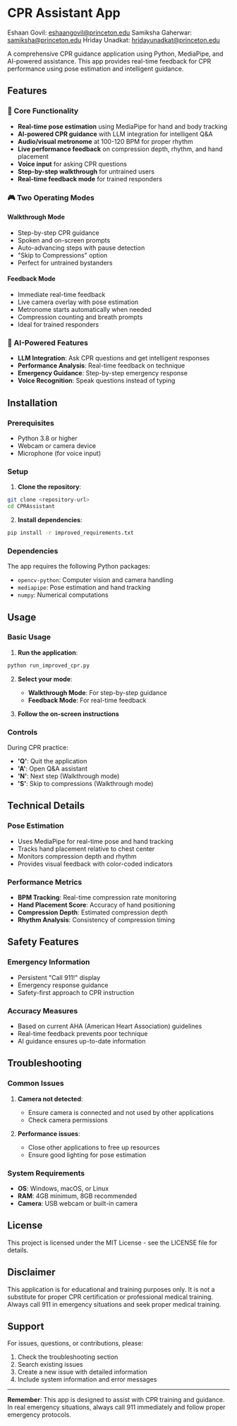 # CPR Assistant App

Eshaan Govil: eshaangovil@princeton.edu
Samiksha Gaherwar: samiksha@princeton.edu
Hriday Unadkat: hridayunadkat@princeton.edu

A comprehensive CPR guidance application using Python, MediaPipe, and AI-powered assistance. This app provides real-time feedback for CPR performance using pose estimation and intelligent guidance.

## Features

### 🎯 Core Functionality
- **Real-time pose estimation** using MediaPipe for hand and body tracking
- **AI-powered CPR guidance** with LLM integration for intelligent Q&A
- **Audio/visual metronome** at 100-120 BPM for proper rhythm
- **Live performance feedback** on compression depth, rhythm, and hand placement
- **Voice input** for asking CPR questions
- **Step-by-step walkthrough** for untrained users
- **Real-time feedback mode** for trained responders

### 🎮 Two Operating Modes

#### Walkthrough Mode
- Step-by-step CPR guidance
- Spoken and on-screen prompts
- Auto-advancing steps with pause detection
- "Skip to Compressions" option
- Perfect for untrained bystanders

#### Feedback Mode
- Immediate real-time feedback
- Live camera overlay with pose estimation
- Metronome starts automatically when needed
- Compression counting and breath prompts
- Ideal for trained responders

### 🤖 AI-Powered Features
- **LLM Integration**: Ask CPR questions and get intelligent responses
- **Performance Analysis**: Real-time feedback on technique
- **Emergency Guidance**: Step-by-step emergency response
- **Voice Recognition**: Speak questions instead of typing

## Installation

### Prerequisites
- Python 3.8 or higher
- Webcam or camera device
- Microphone (for voice input)

### Setup

1. **Clone the repository**:
```bash
git clone <repository-url>
cd CPRAssistant
```

2. **Install dependencies**:
```bash
pip install -r improved_requirements.txt
```

### Dependencies

The app requires the following Python packages:
- `opencv-python`: Computer vision and camera handling
- `mediapipe`: Pose estimation and hand tracking
- `numpy`: Numerical computations

## Usage

### Basic Usage

1. **Run the application**:
```bash
python run_improved_cpr.py
```

2. **Select your mode**:
   - **Walkthrough Mode**: For step-by-step guidance
   - **Feedback Mode**: For real-time feedback

3. **Follow the on-screen instructions**

### Controls

During CPR practice:
- **'Q'**: Quit the application
- **'A'**: Open Q&A assistant
- **'N'**: Next step (Walkthrough mode)
- **'S'**: Skip to compressions (Walkthrough mode)

## Technical Details

### Pose Estimation
- Uses MediaPipe for real-time pose and hand tracking
- Tracks hand placement relative to chest center
- Monitors compression depth and rhythm
- Provides visual feedback with color-coded indicators

### Performance Metrics
- **BPM Tracking**: Real-time compression rate monitoring
- **Hand Placement Score**: Accuracy of hand positioning
- **Compression Depth**: Estimated compression depth
- **Rhythm Analysis**: Consistency of compression timing

## Safety Features

### Emergency Information
- Persistent "Call 911!" display
- Emergency response guidance
- Safety-first approach to CPR instruction

### Accuracy Measures
- Based on current AHA (American Heart Association) guidelines
- Real-time feedback prevents poor technique
- AI guidance ensures up-to-date information

## Troubleshooting

### Common Issues

1. **Camera not detected**:
   - Ensure camera is connected and not used by other applications
   - Check camera permissions

3. **Performance issues**:
   - Close other applications to free up resources
   - Ensure good lighting for pose estimation

### System Requirements
- **OS**: Windows, macOS, or Linux
- **RAM**: 4GB minimum, 8GB recommended
- **Camera**: USB webcam or built-in camera

## License

This project is licensed under the MIT License - see the LICENSE file for details.

## Disclaimer

This application is for educational and training purposes only. It is not a substitute for proper CPR certification or professional medical training. Always call 911 in emergency situations and seek proper medical training.

## Support

For issues, questions, or contributions, please:
1. Check the troubleshooting section
2. Search existing issues
3. Create a new issue with detailed information
4. Include system information and error messages

---

**Remember**: This app is designed to assist with CPR training and guidance. In real emergency situations, always call 911 immediately and follow proper emergency protocols.

